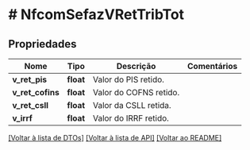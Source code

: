 # # NfcomSefazVRetTribTot

## Propriedades

Nome | Tipo | Descrição | Comentários
------------ | ------------- | ------------- | -------------
**v_ret_pis** | **float** | Valor do PIS retido. |
**v_ret_cofins** | **float** | Valor do COFNS retido. |
**v_ret_csll** | **float** | Valor da CSLL retida. |
**v_irrf** | **float** | Valor do IRRF retido. |

[[Voltar à lista de DTOs]](../../README.md#models) [[Voltar à lista de API]](../../README.md#endpoints) [[Voltar ao README]](../../README.md)

